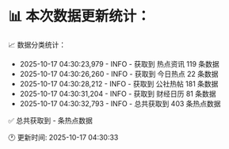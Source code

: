📊 本次数据更新统计：
==========================

📈 数据分类统计：
- 2025-10-17 04:30:23,979 - INFO - 获取到 热点资讯 119 条数据
- 2025-10-17 04:30:26,260 - INFO - 获取到 今日热点 22 条数据
- 2025-10-17 04:30:28,212 - INFO - 获取到 公社热帖 181 条数据
- 2025-10-17 04:30:31,204 - INFO - 获取到 财经日历 81 条数据
- 2025-10-17 04:30:32,793 - INFO - 总共获取到 403 条热点数据

✅ 总共获取到 - 条热点数据

🕐 更新时间: 2025-10-17 04:30:33
